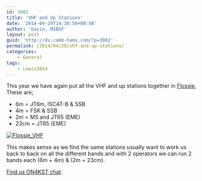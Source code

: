 ```yaml
---
id: 3082
title: 'VHF and Up Stations'
date: '2014-04-29T14:30:50+00:00'
author: 'Gavin, M1BXF'
layout: post
guid: 'http://dx.camb-hams.com/?p=3082'
permalink: /2014/04/29/vhf-and-up-stations/
categories:
    - General
tags:
    - Lewis2014
---
```


This year we have again put all the VHF and up stations together in [Flossie](http://www.camb-hams.com/flossie), These are;

- 6m = JT6m, ISCAT-B &amp; SSB
- 4m = FSK &amp; SSB
- 2m = MS and JT65 (EME)
- 23cm = JT65 (EME)

[![Flossie_VHF](http://dx.camb-hams.com/wp-content/uploads/2014/04/Flossie_VHF_thumb.jpg "Flossie_VHF")](http://dx.camb-hams.com/wp-content/uploads/2014/04/Flossie_VHF.jpg)

This makes sense as we find the same stations usually want to work us back to back on all the different bands and with 2 operators we can run 2 bands each (6m + 4m) &amp; (2m + 23cm).

[Find us ON4KST chat](http://www.on4kst.com/chat/start.php).